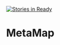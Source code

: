 [![Stories in Ready](https://badge.waffle.io/CabreraResearch/MetaMap.png?label=ready&title=Ready)](https://waffle.io/CabreraResearch/MetaMap)
# MetaMap


